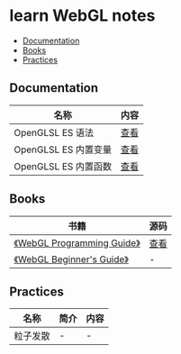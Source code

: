 # learn WebGL notes
  - [Documentation](#documentation)
  - [Books](#books)
  - [Practices](#practices)
## Documentation

| 名称         | 内容                        |
| ------------ | --------------------------- |
| OpenGLSL ES 语法 | [查看](./Documentnation/OpenGLES_ES/README.md) |
| OpenGLSL ES 内置变量 | [查看](./Documentnation/OpenGLES_ES_Built-in_Variables/README.md) |
| OpenGLSL ES 内置函数 | [查看](./Documentnation/OpenGLES_ES_Built-in_Functions/README.md) |



## Books

| 书籍                                                         | 源码                              |
| ------------------------------------------------------------ | --------------------------------- |
| [《WebGL Programming Guide》](https://book.douban.com/subject/25909351/) | [查看](./Books/WebGL_Programming_Guide) |
| [《WebGL Beginner's Guide》](https://book.douban.com/subject/11511270/) | -                                 |



## Practices

| 名称     | 简介 | 内容 |
| -------- | ---- | ---- |
| 粒子发散 |    -  |   -   |


